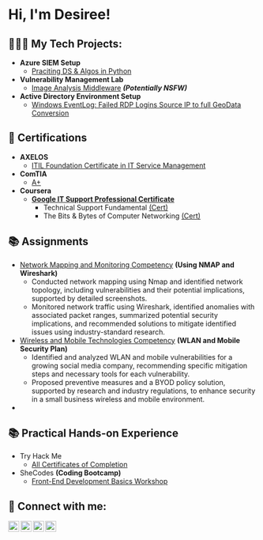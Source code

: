 <h1>Hi, I'm Desiree! </h1>

<h2>👩🏽‍💻 My Tech Projects:</h2>

- <b>Azure SIEM Setup</b>
  - [Praciting DS & Algos in Python](https://github.com/joshmadakor1/Algorithms-Practice)
- <b>Vulnerability Management Lab</b>
  - [Image Analysis Middleware](https://github.com/joshmadakor1/4chan-Image-Analysis-Middleware-C964) <b><i>(Potentially NSFW)</b></i>
- <b>Active Directory Environment Setup</b>
  - [Windows EventLog: Failed RDP Logins Source IP to full GeoData Conversion](https://github.com/joshmadakor1/Sentinel-Lab)

<h2>📄 Certifications</h2>

-  <b>AXELOS</b>
    - [ITIL Foundation Certificate in IT Service Management](https://www.youtube.com/watch?v=a83ASGn_V_s)
-  <b>ComTIA</b>
    - [A+](https://www.youtube.com/watch?v=a83ASGn_V_s)
  - <b>Coursera</b>
      - <b>[Google IT Support Professional Certificate](https://www.youtube.com/watch?v=a83ASGn_V_s)</b>
        - Technical Support Fundamental [(Cert)](https://www.youtube.com/watch?v=a83ASGn_V_s)
        - The Bits & Bytes of Computer Networking [(Cert)](https://www.youtube.com/watch?v=a83ASGn_V_s)

<h2>📚 Assignments</h2>

- [Network Mapping and Monitoring Competency](https://drive.google.com/file/d/1MwloU_EHrgkKEnbsWSG24IVwdVyPXJnE/view?usp=share_link) <b>(Using NMAP and Wireshark)</b>
    - Conducted network mapping using Nmap and identified network topology, including vulnerabilities and their potential implications, supported by detailed screenshots.
    - Monitored network traffic using Wireshark, identified anomalies with associated packet ranges, summarized potential security implications, and recommended solutions to mitigate identified issues using industry-standard research.
- [Wireless and Mobile Technologies Competency](https://docs.google.com/document/d/1mCbmYRy7LAU-mo8kSIFnMmhR9ZpXUI4m/edit?usp=share_link&ouid=105420942318330051700&rtpof=true&sd=true) <b>(WLAN and Mobile Security Plan)</b>
  - Identified and analyzed WLAN and mobile vulnerabilities for a growing social media company, recommending specific mitigation steps and necessary tools for each vulnerability.
  - Proposed preventive measures and a BYOD policy solution, supported by research and industry regulations, to enhance security in a small business wireless and mobile environment.
- 

<h2>📚 Practical Hands-on Experience</h2>

- Try Hack Me
    - [All Certificates of Completion](https://www.youtube.com/watch?v=a83ASGn_V_s)
- SheCodes <b>(Coding Bootcamp)</b>
    - [Front-End Development Basics Workshop](https://www.youtube.com/watch?v=a83ASGn_V_s)

<h2> 🤳 Connect with me:</h2>

[<img align="left" alt="JoshMadakor | YouTube" width="22px" src="https://cdn.jsdelivr.net/npm/simple-icons@v3/icons/youtube.svg" />][youtube]
[<img align="left" alt="JoshMadakor | Twitter" width="22px" src="https://cdn.jsdelivr.net/npm/simple-icons@v3/icons/twitter.svg" />][twitter]
[<img align="left" alt="JoshMadakor | LinkedIn" width="22px" src="https://cdn.jsdelivr.net/npm/simple-icons@v3/icons/linkedin.svg" />][linkedin]
[<img align="left" alt="JoshMadakor | Instagram" width="22px" src="https://cdn.jsdelivr.net/npm/simple-icons@v3/icons/instagram.svg" />][instagram]

[twitter]: https://twitter.com/joshmadakor
[youtube]: https://www.youtube.com/c/joshmadakor
[instagram]: https://www.instagram.com/joshmadakor/
[linkedin]: https://linkedin.com/in/joshmadakor

<!--
**joshmadakor1/joshmadakor1** is a ✨ _special_ ✨ repository because its `README.md` (this file) appears on your GitHub profile.

Here are some ideas to get you started:

- 🔭 I’m currently working on ...
- 🌱 I’m currently learning ...
- 👯 I’m looking to collaborate on ...
- 🤔 I’m looking for help with ...
- 💬 Ask me about ...
- 📫 How to reach me: ...
- 😄 Pronouns: ...
- ⚡ Fun fact: ...
-->
